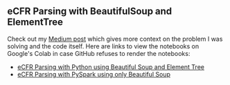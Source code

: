 ## eCFR Parsing with BeautifulSoup and ElementTree
Check out my [Medium post](https://medium.com/@traintestbritt/ecfr-parsing-with-beautifulsoup-and-elementtree-8cf9d3ef8178?sk=5a5786192777e92350bed175c4603d0b)</b> which gives more context on the problem I was solving and the code itself. Here are links to view the notebooks on Google's Colab in case GitHub refuses to render the notebooks:
- [eCFR Parsing with Python using Beautiful Soup and Element Tree](https://colab.research.google.com/drive/1OOg83cwR95SakkQ5ciJBMSQUOOEno6qW)
- [eCFR Parsing with PySpark using only Beautiful Soup](https://colab.research.google.com/drive/1pV9fcs8yGU-jKDXVcUwZaSznEeDBGYHB)
